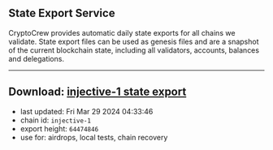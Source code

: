 ## State Export Service
CryptoCrew provides automatic daily state exports for all chains we validate. State export files can be used as genesis files and are a snapshot of the current blockchain state, including all validators, accounts, balances and delegations.

---
**Download: [injective-1 state export](https://dl-eu2.ccvalidators.com/SERVICE/injective/injective-1_export_64474846.json)**
---

- last updated: Fri Mar 29 2024 04:33:46
- chain id: `injective-1`
- export height: `64474846`
- use for: airdrops, local tests, chain recovery
